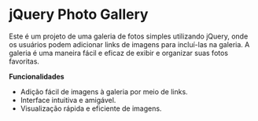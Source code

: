 # jQuery Photo Gallery

Este é um projeto de uma galeria de fotos simples utilizando jQuery, onde os usuários podem adicionar links de imagens para incluí-las na galeria. A galeria é uma maneira fácil e eficaz de exibir e organizar suas fotos favoritas.

**Funcionalidades**
* Adição fácil de imagens à galeria por meio de links.
* Interface intuitiva e amigável.
* Visualização rápida e eficiente de imagens.